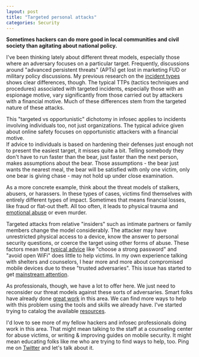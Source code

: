 ```yaml
---
layout: post
title: "Targeted personal attacks"
categories: Security
---
```


**Sometimes hackers can do more good in local communities and civil society than agitating about national policy.**

I've been thinking lately about different threat models, especially those where an adversary focuses on a particular target. Frequently, discussions around "advanced persistent threats" (APTs) get lost in marketing FUD or military policy discussions. My previous research on the [incident types](http://nbviewer.ipython.org/url/threatic.us/Clustering.ipynb) shows clear differences, though. The typical TTPs (tactics techniques and procedures) associated with targeted incidents, especially those with an espionage motive, vary significantly from those carried out by attackers with a financial motive. Much of these differences stem from the targeted nature of these attacks.

This "targeted vs opportunistic" dichotomy in infosec applies to incidents involving individuals too, not just organizations. The typical advice given about online safety focuses on opportunistic attackers with a financial motive.  
If advice to individuals is based on hardening their defenses just enough not to present the easiest target, it misses quite a bit. Telling somebody they don't have to run faster than the bear, just faster than the next person, makes assumptions about the bear. Those assumptions - the bear just wants the nearest meal, the bear will be satisfied with only one victim, only one bear is giving chase - may not hold up under close examination. 

As a more concrete example, think about the threat models of stalkers, abusers, or harassers. In these types of cases, victims find themselves with entirely different types of impact. Sometimes that means financial losses, like fraud or flat-out theft. All too often, it leads to physical trauma and [emotional abuse][2] or even murder.

Targeted attacks from relative "insiders" such as intimate partners or family members change the model considerably. The attacker may have unrestricted physical access to a device, know the answer to personal security questions, or coerce the target using other forms of abuse. These factors mean that [typical advice][0] like "choose a strong password" and "avoid open WiFi" does little to help victims. In my own experience talking with shelters and counselors, I hear more and more about compromised mobile devices due to these "trusted adversaries". This issue has started to get [mainstream attention][3].

As professionals, though, we have a lot to offer here. We just need to reconsider our threat models against these sorts of adversaries. Smart folks have already done [great work][4] in this area. We can find more ways to help with this problem using the tools and skills we already have. I've started trying to catalog the available [resources][1]. 

I'd love to see more of my fellow hackers and infosec professionals doing work in this area. That might mean talking to the staff at a counseling center for abuse victims, or writing & improving guides on mobile security. It might mean educating folks like me who are trying to find ways to help, too. Ping me on [Twitter](https://twitter.com/kylemaxwell) and let's talk about it.

  [0]: https://blog.malwarebytes.org/mobile-2/2015/01/keeping-a-secure-mobile-device/
  [1]: http://nnedv.org/resources/safetynetdocs.html
  [2]: https://www.psychologytoday.com/blog/anger-in-the-age-entitlement/200808/effects-emotional-abuse-it-hurts-when-i-love
  [3]: http://www.npr.org/blogs/alltechconsidered/2014/09/15/346149979/smartphones-are-used-to-stalk-control-domestic-abuse-victims
  [4]: https://www.youtube.com/watch?v=HgJqhuMUVz4
